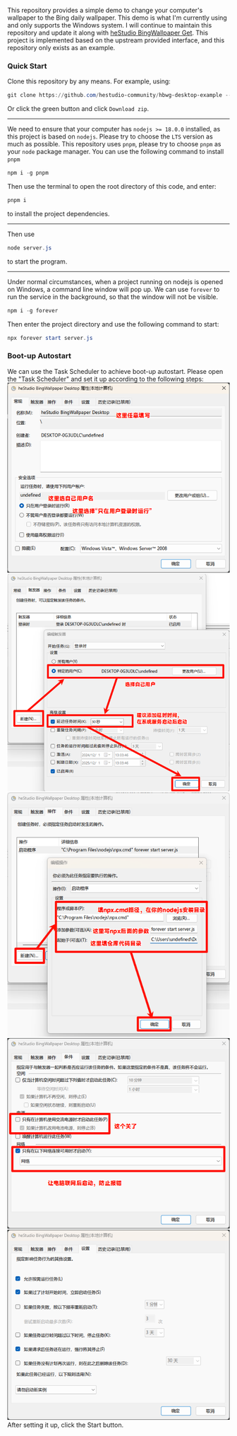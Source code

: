 This repository provides a simple demo to change your computer's wallpaper to the Bing daily wallpaper. This demo is what I'm currently using and only supports the Windows system. I will continue to maintain this repository and update it along with [heStudio BingWallpaper Get](https://www.hestudio.net/docs/hestudio_bing_wallpaper_get.html). This project is implemented based on the upstream provided interface, and this repository only exists as an example.

### Quick Start

Clone this repository by any means. For example, using:

```powershell
git clone https://github.com/hestudio-community/hbwg-desktop-example --depth=1
```

Or click the green button and click `Download zip`.

---

We need to ensure that your computer has `nodejs >= 18.0.0` installed, as this project is based on `nodejs`. Please try to choose the `LTS` version as much as possible.
This repository uses `pnpm`, please try to choose `pnpm` as your `node` package manager. You can use the following command to install `pnpm`

```powershell
npm i -g pnpm
```

Then use the terminal to open the root directory of this code, and enter:

```powershell
pnpm i
```

to install the project dependencies.

---

Then use

```powershell
node server.js
```

to start the program.

---

Under normal circumstances, when a project running on nodejs is opened on Windows, a command line window will pop up. We can use `forever` to run the service in the background, so that the window will not be visible.

```powershell
npm i -g forever
```

Then enter the project directory and use the following command to start:

```powershell
npx forever start server.js
```

### Boot-up Autostart

We can use the Task Scheduler to achieve boot-up autostart. Please open the "Task Scheduler" and set it up according to the following steps:
![](images/1.png)
![](images/2.png)
![](images/3.png)
![](images/4.png)
![](images/5.png)
After setting it up, click the Start button.
